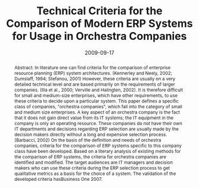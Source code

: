 ---
abstract: 'Abstract: In literature one can find criteria for the comparison of enterprise
  resource planning (ERP) system architectures. (Kennerley and Neely, 2002; Dumslaff,
  1994; Stefanou, 2001) However, these criteria are usually on a very detailed technical
  level and are based primarily on the requirements of larger companies. (Illa et
  al.,  2000; Verville and Halingten, 2002). It is therefore difficult for small and
  medium-size enterprises, which have other requirements, to use these criteria to
  decide upon a particular system. This paper defines a specific class of companies,
  "orchestra companies", which fall into the category of small and medium size enterprises.
  A key aspect of an orchestra company is the fact that it does not gain direct value
  from its IT systems; the IT equipment in the company is only an operating resource.
  These companies do not have their own IT departments and decisions regarding ERP
  selection are usually made by the decision makers directly without a long and expensive
  selection process. (Barbacci, 2002) On the basis of the definition and needs of
  orchestra companies, criteria for  the comparison of ERP systems specific to this
  company class have been developed. Based on a literary analysis of existing methods
  for the comparison of ERP systems, the criteria for orchestra companies are identified
  and modified. The target audiences are IT managers and decision makers who can use
  these criteria during the ERP selection process to get qualitative metrics as a
  basis for the choice of a system. The validation of the developed criteria hasBusiness
  One 2007.'
authors:
- Michael Gall
- Christian Sterba
- Thomas Grechenig
date: '2009-09-17'
featured: false
links:
- name: Publik
  url: https://publik.tuwien.ac.at/showentry.php?ID=183652&lang=2
publication_types:
- '1'
publishDate: '2009-09-17'
specifics: 'Vortrag: 3rd European Conference on Information Management and Evaluation
  (ECIME) 2009, Göteburg, Schweden; 17.09.2009 - 18.09.2009; in: "Proceedings of the
  European Conference on Information Management and Evaluation (ECIME) 2009", J. Ljunberg,
  K. Grundén (Hrg.); Academic Publishing Limited, (2009), ISBN: 978-1-906638-44-3;
  S. 159 - 166.'
title: Technical Criteria for the Comparison of Modern ERP Systems for Usage in Orchestra
  Companies
url_pdf: ''
---